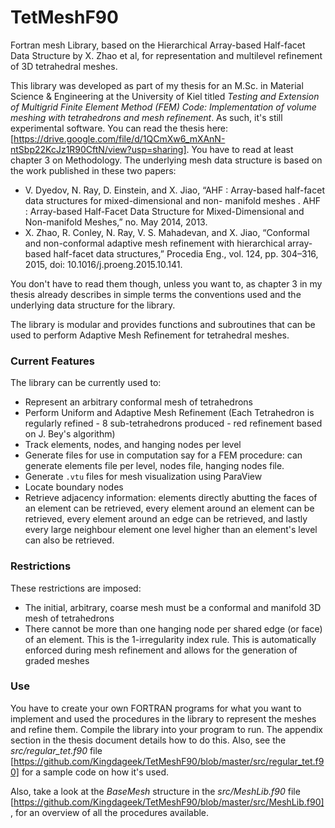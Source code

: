 # TetMeshF90

Fortran mesh Library, based on the Hierarchical Array-based Half-facet Data Structure by X. Zhao et al, for representation and multilevel refinement of 3D tetrahedral meshes.

This library was developed as part of my thesis for an M.Sc. in Material Science & Engineering at the University of Kiel titled _Testing and Extension of Multigrid Finite Element Method (FEM) Code: Implementation of volume meshing with tetrahedrons and mesh refinement_. As such, it's still experimental software. You can read the thesis here: [https://drive.google.com/file/d/1QCmXw6_mXAnN-ntSbp22KcJz1R90CftN/view?usp=sharing]. You have to read at least chapter 3 on Methodology.
The underlying mesh data structure is based on the work published in these two papers:

- V. Dyedov, N. Ray, D. Einstein, and X. Jiao, “AHF : Array-based half-facet data structures for mixed-dimensional and non- manifold meshes . AHF : Array-based Half-Facet Data Structure for Mixed-Dimensional and Non-manifold Meshes,” no. May 2014, 2013.
- X. Zhao, R. Conley, N. Ray, V. S. Mahadevan, and X. Jiao, “Conformal and non-conformal adaptive mesh refinement with hierarchical array-based half-facet data structures,” Procedia Eng., vol. 124, pp. 304–316, 2015, doi: 10.1016/j.proeng.2015.10.141.

You don't have to read them though, unless you want to, as chapter 3 in my thesis already describes in simple terms the conventions used and the underlying data structure for the library.

The library is modular and provides functions and subroutines that can be used to perform Adaptive Mesh Refinement for tetrahedral meshes.

### Current Features

The library can be currently used to:

- Represent an arbitrary conformal mesh of tetrahedrons
- Perform Uniform and Adaptive Mesh Refinement (Each Tetrahedron is regularly refined - 8 sub-tetrahedrons produced - red refinement based on J. Bey's algorithm)
- Track elements, nodes, and hanging nodes per level
- Generate files for use in computation say for a FEM procedure: can generate elements file per level, nodes file, hanging nodes file.
- Generate `.vtu` files for mesh visualization using ParaView
- Locate boundary nodes
- Retrieve adjacency information: elements directly abutting the faces of an element can be retrieved, every element around an element can be retrieved, every element around an edge can be retrieved, and lastly every large neighbour element one level higher than an element's level can also be retrieved.

### Restrictions

These restrictions are imposed:

- The initial, arbitrary, coarse mesh must be a conformal and manifold 3D mesh of tetrahedrons
- There cannot be more than one hanging node per shared edge (or face) of an element. This is the 1-irregularity index rule. This is automatically enforced during mesh refinement and allows for the generation of graded meshes

### Use

You have to create your own FORTRAN programs for what you want to implement and used the procedures in the library to represent the meshes and refine them. Compile the library into your program to run. The appendix section in the thesis document details how to do this. Also, see the _src/regular_tet.f90_ file [https://github.com/Kingdageek/TetMeshF90/blob/master/src/regular_tet.f90] for a sample code on how it's used.

Also, take a look at the _BaseMesh_ structure in the _src/MeshLib.f90_ file [https://github.com/Kingdageek/TetMeshF90/blob/master/src/MeshLib.f90], for an overview of all the procedures available.
